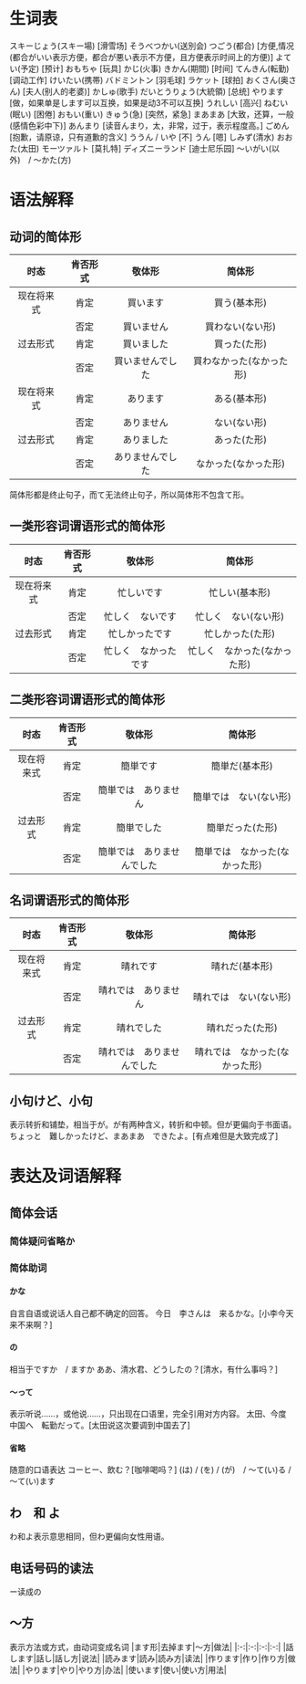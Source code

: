 # 生词表
スキーじょう(スキー場)  [滑雪场]
そうべつかい(送別会)
つごう(都合)    [方便,情况(都合がいい表示方便，都合が悪い表示不方便，且方便表示时间上的方便)]
よてい(予定)    [预计]
おもちゃ    [玩具]
かじ(火事)
きかん(期間)    [时间]
てんきん(転勤)  [调动工作]
けいたい(携帯)
バドミントン    [羽毛球]
ラケット    [球拍]
おくさん(奥さん)    [夫人(别人的老婆)]
かしゅ(歌手)
だいとうりょう(大統領)  [总统]
やります    [做，如果单是します可以互换，如果是动3不可以互换]
うれしい    [高兴]
ねむい(眠い)    [困倦]
おもい(重い)
きゅう(急)  [突然，紧急]
まあまあ    [大致，还算，一般(感情色彩中下)]
あんまり    [读音んまり，太，非常，过于，表示程度高。]
ごめん  [抱歉，请原谅，只有道歉的含义]
ううん / いや   [不]
うん    [嗯]
しみず(清水)
おおた(太田)
モーツァルト    [莫扎特]
ディズニーランド    [迪士尼乐园]
〜いがい(以外)　/ 〜かた(方)

# 语法解释
## 动词的简体形
|时态|肯否形式|敬体形|简体形|
|:-:|:-:|:-:|:-:|
|现在将来式|肯定|買います|買う(基本形)|
||否定|買いません|買わない(ない形)|
|过去形式|肯定|買いました|買った(た形)|
||否定|買いませんでした|買わなかった(なかった形)|
|现在将来式|肯定|あります|ある(基本形)|
||否定|ありません|ない(ない形)|
|过去形式|肯定|ありました|あった(た形)|
||否定|ありませんでした|なかった(なかった形)|

简体形都是终止句子，而て无法终止句子，所以简体形不包含て形。
## 一类形容词谓语形式的简体形
|时态|肯否形式|敬体形|简体形|
|:-:|:-:|:-:|:-:|
|现在将来式|肯定|忙しいです|忙しい(基本形)|
||否定|忙しく　ないです|忙しく　ない(ない形)|
|过去形式|肯定|忙しかったです|忙しかった(た形)|
||否定|忙しく　なかったです|忙しく　なかった(なかった形)|
## 二类形容词谓语形式的简体形
|时态|肯否形式|敬体形|简体形|
|:-:|:-:|:-:|:-:|
|现在将来式|肯定|簡単です|簡単だ(基本形)|
||否定|簡単では　ありません|簡単では　ない(ない形)|
|过去形式|肯定|簡単でした|簡単だった(た形)|
||否定|簡単では　ありませんでした|簡単では　なかった(なかった形)|
## 名词谓语形式的简体形
|时态|肯否形式|敬体形|简体形|
|:-:|:-:|:-:|:-:|
|现在将来式|肯定|晴れです|晴れだ(基本形)|
||否定|晴れでは　ありません|晴れでは　ない(ない形)|
|过去形式|肯定|晴れでした|晴れだった(た形)|
||否定|晴れでは　ありませんでした|晴れでは　なかった(なかった形)|
## 小句けど、小句
表示转折和铺垫，相当于が。が有两种含义，转折和中顿。但が更偏向于书面语。
ちょっと　難しかったけど、まあまあ　できたよ。[有点难但是大致完成了]

# 表达及词语解释
## 简体会话
### 简体疑问省略か
### 简体助词
#### かな
自言自语或说话人自己都不确定的回答。
今日　李さんは　来るかな。[小李今天来不来啊？]
#### の
相当于ですか　/ ますか
ああ、清水君、どうしたの？[清水，有什么事吗？]
#### ～って
表示听说……，或他说……，只出现在口语里，完全引用对方内容。
太田、今度　中国へ　転勤だって。[太田说这次要调到中国去了]
#### 省略
随意的口语表达
コーヒー、飲む？[咖啡喝吗？]
(は) / (を) / (が)　/ 〜て(い)る / 〜て(い)ます
## わ　和 よ
わ和よ表示意思相同，但わ更偏向女性用语。
## 电话号码的读法
ー读成の
## ～方
表示方法或方式，由动词变成名词
|ます形|去掉ます|〜方|做法|
|:-:|:-:|:-:|:-:|
|話します|話し|話し方|说法|
|読みます|読み|読み方|读法|
|作ります|作り|作り方|做法|
|やります|やり|やり方|办法|
|使います|使い|使い方|用法|
